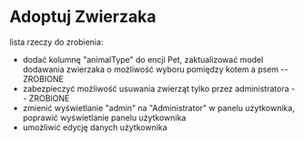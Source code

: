 # Adoptuj Zwierzaka

lista rzeczy do zrobienia:

- dodać kolumnę "animalType" do encji Pet, zaktualizować model dodawania zwierzaka o możliwość wyboru pomiędzy kotem a psem -- ZROBIONE 
- zabezpieczyć możliwość usuwania zwierząt tylko przez administratora -- ZROBIONE 
- zmienić wyświetlanie "admin" na "Administrator" w panelu użytkownika, poprawić wyświetlanie panelu użytkownika
- umożliwić edycję danych użytkownika
